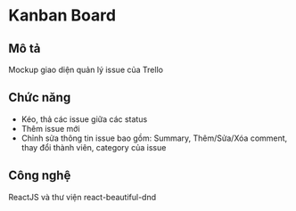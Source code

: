 # Kanban Board

## Mô tả
Mockup giao diện quản lý issue của Trello

## Chức năng
- Kéo, thả các issue giữa các status
- Thêm issue mới
- Chỉnh sửa thông tin issue bao gồm: Summary, Thêm/Sửa/Xóa comment, thay đổi thành viên, category của issue

## Công nghệ
ReactJS và thư viện react-beautiful-dnd
